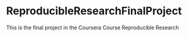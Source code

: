 # ReproducibleResearchFinalProject
This is the final project in the Coursera Course Reproducible Research
